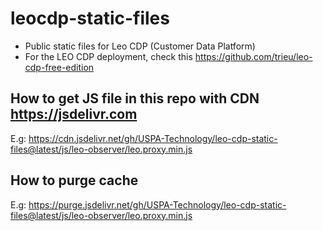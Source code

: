 # leocdp-static-files

* Public static files for Leo CDP (Customer Data Platform)
* For the LEO CDP deployment, check this https://github.com/trieu/leo-cdp-free-edition

## How to get JS file in this repo with CDN https://jsdelivr.com

E.g: https://cdn.jsdelivr.net/gh/USPA-Technology/leo-cdp-static-files@latest/js/leo-observer/leo.proxy.min.js

## How to purge cache

E.g: https://purge.jsdelivr.net/gh/USPA-Technology/leo-cdp-static-files@latest/js/leo-observer/leo.proxy.min.js

